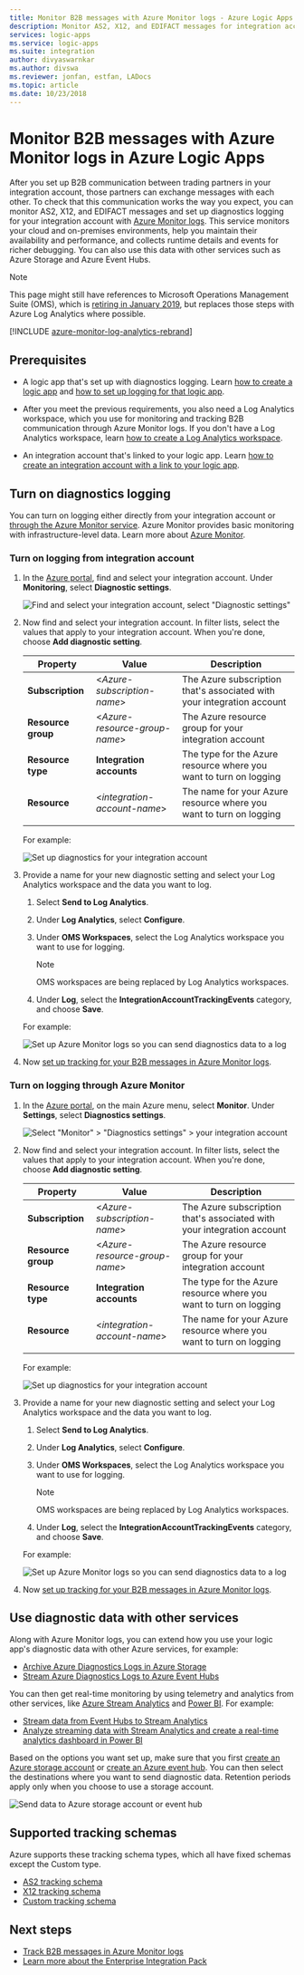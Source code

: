 ```yaml
---
title: Monitor B2B messages with Azure Monitor logs - Azure Logic Apps | Microsoft Docs
description: Monitor AS2, X12, and EDIFACT messages for integration accounts and Azure Logic Apps and set up diagnostics logging with Azure Monitor logs
services: logic-apps
ms.service: logic-apps
ms.suite: integration
author: divyaswarnkar
ms.author: divswa
ms.reviewer: jonfan, estfan, LADocs
ms.topic: article
ms.date: 10/23/2018
---
```


# Monitor B2B messages with Azure Monitor logs in Azure Logic Apps

After you set up B2B communication between trading partners 
in your integration account, those partners can exchange 
messages with each other. To check that this communication 
works the way you expect, you can monitor AS2, X12, and EDIFACT 
messages and set up diagnostics logging for your integration account 
with [Azure Monitor logs](../log-analytics/log-analytics-overview.md). 
This service monitors your cloud and on-premises environments, 
help you maintain their availability and performance, and collects 
runtime details and events for richer debugging. You can also 
use this data with other services 
such as Azure Storage and Azure Event Hubs.

> [!NOTE]
> This page might still have references to Microsoft Operations Management Suite (OMS), 
> which is [retiring in January 2019](../azure-monitor/platform/oms-portal-transition.md), 
> but replaces those steps with Azure Log Analytics where possible. 

[!INCLUDE [azure-monitor-log-analytics-rebrand](../../includes/azure-monitor-log-analytics-rebrand.md)]

## Prerequisites

* A logic app that's set up with diagnostics logging. Learn 
[how to create a logic app](quickstart-create-first-logic-app-workflow.md) 
and [how to set up logging for that logic app](../logic-apps/logic-apps-monitor-your-logic-apps.md#azure-diagnostics).

* After you meet the previous requirements, you also need a Log Analytics workspace, 
which you use for monitoring and tracking B2B communication through Azure Monitor logs. 
If you don't have a Log Analytics workspace, learn 
[how to create a Log Analytics workspace](../azure-monitor/learn/quick-create-workspace.md).

* An integration account that's linked to your logic app. Learn 
[how to create an integration account with a link to your logic app](../logic-apps/logic-apps-enterprise-integration-create-integration-account.md).

## Turn on diagnostics logging

You can turn on logging either directly from your integration account 
or [through the Azure Monitor service](#azure-monitor-service). 
Azure Monitor provides basic monitoring with infrastructure-level data. 
Learn more about [Azure Monitor](../azure-monitor/overview.md).

### Turn on logging from integration account

1. In the [Azure portal](https://portal.azure.com), 
find and select your integration account. 
Under **Monitoring**, select **Diagnostic settings**.

   ![Find and select your integration account, select "Diagnostic settings"](media/logic-apps-monitor-b2b-message/find-integration-account.png)

1. Now find and select your integration account. In filter lists, 
select the values that apply to your integration account.
When you're done, choose **Add diagnostic setting**.

   | Property | Value | Description | 
   |----------|-------|-------------|
   | **Subscription** | <*Azure-subscription-name*> | The Azure subscription that's associated with your integration account | 
   | **Resource group** | <*Azure-resource-group-name*> | The Azure resource group for your integration account | 
   | **Resource type** | **Integration accounts** | The type for the Azure resource where you want to turn on logging | 
   | **Resource** | <*integration-account-name*> | The name for your Azure resource where you want to turn on logging | 
   ||||  

   For example:

   ![Set up diagnostics for your integration account](media/logic-apps-monitor-b2b-message/turn-on-diagnostics-integration-account.png)

1. Provide a name for your new diagnostic setting and 
select your Log Analytics workspace and the data you want to log.

   1. Select **Send to Log Analytics**. 

   1. Under **Log Analytics**, select **Configure**. 

   1. Under **OMS Workspaces**, select the Log Analytics 
   workspace you want to use for logging. 

      > [!NOTE]
      > OMS workspaces are being replaced by Log Analytics workspaces. 

   1. Under **Log**, select the **IntegrationAccountTrackingEvents** category, 
   and choose **Save**.

   For example: 

   ![Set up Azure Monitor logs so you can send diagnostics data to a log](media/logic-apps-monitor-b2b-message/send-diagnostics-data-log-analytics-workspace.png)

1. Now [set up tracking for your B2B messages in Azure Monitor logs](../logic-apps/logic-apps-track-b2b-messages-omsportal.md).

<a name="azure-monitor-service"></a>

### Turn on logging through Azure Monitor

1. In the [Azure portal](https://portal.azure.com), 
on the main Azure menu, select **Monitor**. 
Under **Settings**, select **Diagnostics settings**. 

   ![Select "Monitor" > "Diagnostics settings" > your integration account](media/logic-apps-monitor-b2b-message/monitor-diagnostics-settings.png)

1. Now find and select your integration account. In filter lists, 
select the values that apply to your integration account.
When you're done, choose **Add diagnostic setting**.

   | Property | Value | Description | 
   |----------|-------|-------------|
   | **Subscription** | <*Azure-subscription-name*> | The Azure subscription that's associated with your integration account | 
   | **Resource group** | <*Azure-resource-group-name*> | The Azure resource group for your integration account | 
   | **Resource type** | **Integration accounts** | The type for the Azure resource where you want to turn on logging | 
   | **Resource** | <*integration-account-name*> | The name for your Azure resource where you want to turn on logging | 
   ||||  

   For example:

   ![Set up diagnostics for your integration account](media/logic-apps-monitor-b2b-message/turn-on-diagnostics-integration-account.png)

1. Provide a name for your new diagnostic setting and 
select your Log Analytics workspace and the data you want to log.

   1. Select **Send to Log Analytics**. 

   1. Under **Log Analytics**, select **Configure**. 

   1. Under **OMS Workspaces**, select the Log Analytics 
   workspace you want to use for logging. 

      > [!NOTE]
      > OMS workspaces are being replaced by Log Analytics workspaces. 

   1. Under **Log**, select the **IntegrationAccountTrackingEvents** category, 
   and choose **Save**.

   For example: 

   ![Set up Azure Monitor logs so you can send diagnostics data to a log](media/logic-apps-monitor-b2b-message/send-diagnostics-data-log-analytics-workspace.png)

1. Now [set up tracking for your B2B messages in Azure Monitor logs](../logic-apps/logic-apps-track-b2b-messages-omsportal.md).

## Use diagnostic data with other services

Along with Azure Monitor logs, you can extend how you use your logic app's 
diagnostic data with other Azure services, for example: 

* [Archive Azure Diagnostics Logs in Azure Storage](../azure-monitor/platform/archive-diagnostic-logs.md)
* [Stream Azure Diagnostics Logs to Azure Event Hubs](../azure-monitor/platform/diagnostic-logs-stream-event-hubs.md) 

You can then get real-time monitoring by using telemetry 
and analytics from other services, like 
[Azure Stream Analytics](../stream-analytics/stream-analytics-introduction.md) 
and [Power BI](../azure-monitor/platform/powerbi.md). For example:

* [Stream data from Event Hubs to Stream Analytics](../stream-analytics/stream-analytics-define-inputs.md)
* [Analyze streaming data with Stream Analytics and create a real-time analytics dashboard in Power BI](../stream-analytics/stream-analytics-power-bi-dashboard.md)

Based on the options you want set up, make sure that you first 
[create an Azure storage account](../storage/common/storage-create-storage-account.md) 
or [create an Azure event hub](../event-hubs/event-hubs-create.md). 
You can then select the destinations where you want to send diagnostic data.
Retention periods apply only when you choose to use a storage account.

![Send data to Azure storage account or event hub](./media/logic-apps-monitor-b2b-message/diagnostics-storage-event-hub-log-analytics.png)

## Supported tracking schemas

Azure supports these tracking schema types, 
which all have fixed schemas except the Custom type.

* [AS2 tracking schema](../logic-apps/logic-apps-track-integration-account-as2-tracking-schemas.md)
* [X12 tracking schema](../logic-apps/logic-apps-track-integration-account-x12-tracking-schema.md)
* [Custom tracking schema](../logic-apps/logic-apps-track-integration-account-custom-tracking-schema.md)

## Next steps

* [Track B2B messages in Azure Monitor logs](../logic-apps/logic-apps-track-b2b-messages-omsportal.md "Track B2B messages in Azure Monitor logs")
* [Learn more about the Enterprise Integration Pack](../logic-apps/logic-apps-enterprise-integration-overview.md "Learn about Enterprise Integration Pack")

